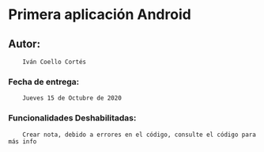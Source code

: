# Primera aplicación Android

## Autor:
        Iván Coello Cortés

### Fecha de entrega:
        Jueves 15 de Octubre de 2020
        
### Funcionalidades Deshabilitadas:
        Crear nota, debido a errores en el código, consulte el código para más info
        
